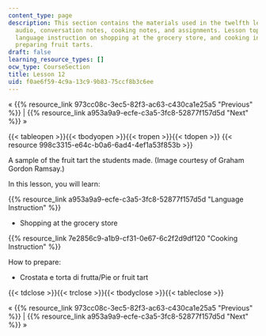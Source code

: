 ```yaml
---
content_type: page
description: This section contains the materials used in the twelfth lesson, including
  audio, conversation notes, cooking notes, and assignments. Lesson topics include
  language instruction on shopping at the grocery store, and cooking instruction on
  preparing fruit tarts.
draft: false
learning_resource_types: []
ocw_type: CourseSection
title: Lesson 12
uid: f0ae6f59-4c9a-13c9-9b83-75ccf8b3c6ee
---
```

« {{% resource_link 973cc08c-3ec5-82f3-ac63-c430ca1e25a5 "Previous" %}} | {{% resource_link a953a9a9-ecfe-c3a5-3fc8-52877f157d5d "Next" %}} »

{{< tableopen >}}{{< tbodyopen >}}{{< tropen >}}{{< tdopen >}}
{{< resource 998c3315-e64c-b0a6-6ad4-4ef1a53f853b >}}

A sample of the fruit tart the students made. (Image courtesy of Graham Gordon Ramsay.)

In this lesson, you will learn:

{{% resource_link a953a9a9-ecfe-c3a5-3fc8-52877f157d5d "Language Instruction" %}}

- Shopping at the grocery store

{{% resource_link 7e2856c9-a1b9-cf31-0e67-6c2f2d9df120 "Cooking Instruction" %}}

How to prepare:

- Crostata e torta di frutta/Pie or fruit tart

{{< tdclose >}}{{< trclose >}}{{< tbodyclose >}}{{< tableclose >}}

« {{% resource_link 973cc08c-3ec5-82f3-ac63-c430ca1e25a5 "Previous" %}} | {{% resource_link a953a9a9-ecfe-c3a5-3fc8-52877f157d5d "Next" %}} »